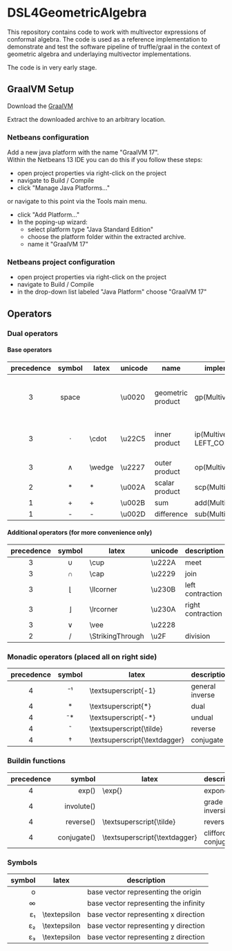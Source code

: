 # DSL4GeometricAlgebra

This repository contains code to work with multivector expressions of conformal algebra. The code is used as a reference implementation to demonstrate and test the software pipeline of truffle/graal in the context of geometric algebra and underlaying multivector implementations.

The code is in very early stage.

## GraalVM Setup
Download the [GraalVM](https://github.com/graalvm/graalvm-ce-builds/releases/download/vm-22.0.0.2/graalvm-ce-java17-linux-amd64-22.0.0.2.tar.gz)

Extract the downloaded archive to an arbitrary location.

### Netbeans configuration
Add a new java platform with the name "GraalVM 17". \
Within the Netbeans 13 IDE you can do this if you follow these steps:
- open project properties via right-click on the project
- navigate to Build / Compile
- click "Manage Java Platforms..."

or navigate to this point via the Tools main menu.

- click "Add Platform..."
- In the poping-up wizard:
  - select platform type "Java Standard Edition"
  - choose the platform folder within the extracted archive.
  - name it "GraalVM 17"

### Netbeans project configuration
- open project properties via right-click on the project
- navigate to Build / Compile
- in the drop-down list labeled "Java Platform" choose "GraalVM 17"

## Operators

### Dual operators
#### Base operators
| precedence | symbol | latex | unicode | name | implementation | hints |
| :--------: | :----: | ------- | ----- | ---- | -------------- | ----- |
| 3 | space  |  | \u0020 | geometric product | gp(Multivector) | exactly one space character is intepreted as the operator |
| 3 | &#8901;   | \cdot | \u22C5 | inner product | ip(Multivector, LEFT_CONTRACTION) | In the default configuration equal to left contraction. |
| 3 | &#8743; | \wedge | \u2227 | outer product | op(Multivector) | |
| 2 | &#42;  | * | \u002A | scalar product | scp(Multivector) | |
| 1 | &#43;  | + | \u002B | sum | add(Multivector) | |
| 1 | &#45; | - | \u002D| difference | sub(Multivector) | |

#### Additional operators (for more convenience only)
| precedence | symbol | latex | unicode | description | implementation |
| :--------: | :----: | ------- | ----- | ----------- | -------------- |
| 3 | &#8746;   | \cup  | \u222A | meet | |
| 3 | &#8745;   | \cap  | \u2229 | join | |
| 3 | &#8970; | \llcorner | \u230B | left contraction | ip(Multivector, LEFT_CONTRACTION) |
| 3 | &#8971; | \lrcorner | \u230A | right contraction | ip(Multivector, RIGHT_CONTRACTION) |
| 3 | &#8744; | \vee | \u2228 |   | (X* &#8743; Y*)*
| 2 | &#47;  | \StrikingThrough | \u2F | division |

### Monadic operators (placed all on right side)
| precedence | symbol | latex | description |
| :--------: | :----: | ----- | ----------- |
| 4 | &#8315;&#185;    | \textsuperscript{-1}          | general inverse |
| 4 | *                | \textsuperscript{*}           | dual |
| 4 | &#8315;*         | \textsuperscript{-*}          | undual |
| 4 | &#732;           | \textsuperscript{\tilde}      | reverse |
| 4 | &#8224;          | \textsuperscript{\textdagger} | conjugate |

### Buildin functions
| precedence | symbol | latex | description |
| :--------: | ------:| ----- | ----------- |
| 4 | exp()         | \exp{} | exponential |
| 4 | involute()    |  | grade inversion |
| 4 | reverse()     |  \textsuperscript{\tilde} | reverse |
| 4 | conjugate()   | \textsuperscript{\textdagger} | clifford conjugate |

### Symbols
| symbol | latex | description |
| ------:| ----- | ----------- |
| o   |  | base vector representing the origin |
| &#8734;      |  | base vector representing the infinity |
| &#949;&#8321;   | \textepsilon   | base vector representing x direction |
| &#949;&#8322;  | \textepsilon  | base vector representing y direction |
| &#949;&#8323;   | \textepsilon  | base vector representing z direction |

